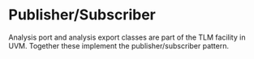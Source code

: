 Publisher/Subscriber
====================

Analysis port and analysis export classes are part of the TLM facility
in UVM. Together these implement the publisher/subscriber pattern.
